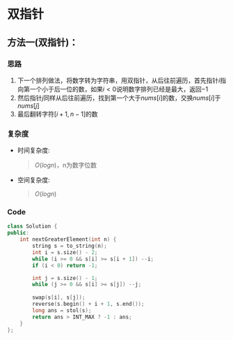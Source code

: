 # 双指针
## 方法一(双指针)：
### 思路
1. 下一个排列做法，将数字转为字符串，用双指针，从后往前遍历，首先指针$i$指向第一个小于后一位的数，如果$i<0$说明数字排列已经是最大，返回$-1$
2. 然后指针$j$同样从后往前遍历，找到第一个大于$nums[i]$的数，交换$nums[i]$于$nums[j]$
3. 最后翻转字符$[i+1, n-1]$的数
### 复杂度
- 时间复杂度:
  > $O(logn)$，n为数字位数
- 空间复杂度:
  > $O(logn)$

### Code
```C++ []
class Solution {
public:
    int nextGreaterElement(int n) {
        string s = to_string(n);
        int i = s.size() - 2;
        while (i >= 0 && s[i] >= s[i + 1]) --i;
        if (i < 0) return -1;

        int j = s.size() - 1;
        while (j >= 0 && s[i] >= s[j]) --j;
        
        swap(s[i], s[j]);
        reverse(s.begin() + i + 1, s.end());
        long ans = stol(s);
        return ans > INT_MAX ? -1 : ans;
    }
};
```
